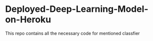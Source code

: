 # Deployed-Deep-Learning-Model-on-Heroku
This repo contains all the necessary code for mentioned classfier
